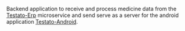 Backend application to receive and process medicine data from the [Testato-Erp](https://github.com/dikamjit-borah/Testato-Erp) microservice and send serve as a server for the android application [Testato-Android](https://github.com/dikamjit-borah/Testato-Android).
 

